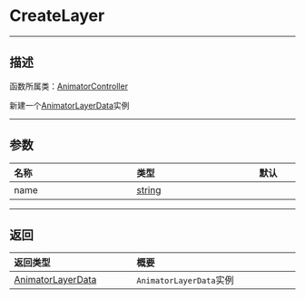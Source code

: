 # CreateLayer
-----------------------------------------------------------------------------------------
## 描述

函数所属类：[AnimatorController](/Api/Class/Animation/SandboxAnimatorController.md)

新建一个[AnimatorLayerData](/Api/Class/Animation/SandboxAnimatorLayerData.md)实例

-----------------------------------------------------------------------------------------
## 参数

|<div style="width:200px">**名称**</div>|<div style="width:200px">**类型**</div>|<div style="width:200px">**默认**</div>|<div style="width:345px">**描述**</div>|
|:--------------------|:--------------------|:--------------------|:--------------------|
|name|[string](/Api/DataType/String.md)||要创建的[AnimatorLayerData](/Api/Class/Animation/SandboxAnimatorLayerData.md)实例名|

-----------------------------------------------------------------------------------------
## 返回

|<div style="width:200px">**返回类型**</div>|<div style="width:800px">**概要**</div>|
|:---|:---|
|[AnimatorLayerData](/Api/Class/Animation/SandboxAnimatorLayerData.md)|`AnimatorLayerData`实例|